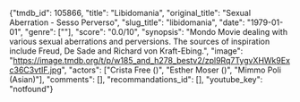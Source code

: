 {"tmdb_id": 105866, "title": "Libidomania", "original_title": "Sexual Aberration - Sesso Perverso", "slug_title": "libidomania", "date": "1979-01-01", "genre": [""], "score": "0.0/10", "synopsis": "Mondo Movie dealing with various sexual aberrations and perversions. The sources of inspiration include Freud, De Sade and Richard von Kraft-Ebing.", "image": "https://image.tmdb.org/t/p/w185_and_h278_bestv2/zpl9Rq7TygvXHWk9Exc36C3vtIF.jpg", "actors": ["Crista Free ()", "Esther Moser ()", "Mimmo Poli (Asian)"], "comments": [], "recommandations_id": [], "youtube_key": "notfound"}